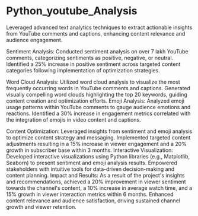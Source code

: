 # Python_youtube_Analysis
Leveraged advanced text analytics techniques to extract actionable insights from YouTube comments and captions, enhancing content relevance and audience engagement.

Sentiment Analysis: Conducted sentiment analysis on over 7 lakh YouTube comments, categorizing sentiments as positive, negative, or neutral. Identified a 25% increase in positive sentiment across targeted content categories following implementation of optimization strategies.

Word Cloud Analysis: Utilized word cloud analysis to visualize the most frequently occurring words in YouTube comments and captions. Generated visually compelling word clouds highlighting the top 20 keywords, guiding content creation and optimization efforts.
Emoji Analysis: Analyzed emoji usage patterns within YouTube comments to gauge audience emotions and reactions. Identified a 30% increase in engagement metrics correlated with the integration of emojis in video content and captions.

Content Optimization: Leveraged insights from sentiment and emoji analysis to optimize content strategy and messaging. Implemented targeted content adjustments resulting in a 15% increase in viewer engagement and a 20% growth in subscriber base within 3 months.
Interactive Visualization: Developed interactive visualizations using Python libraries (e.g., Matplotlib, Seaborn) to present sentiment and emoji analysis results. Empowered stakeholders with intuitive tools for data-driven decision-making and content planning.
Impact and Results: As a result of the project's insights and recommendations, achieved a 20% improvement in viewer sentiment towards the channel's content, a 10% increase in average watch time, and a 15% growth in viewer interaction metrics within 6 months. Enhanced content relevance and audience satisfaction, driving sustained channel growth and viewer retention.
